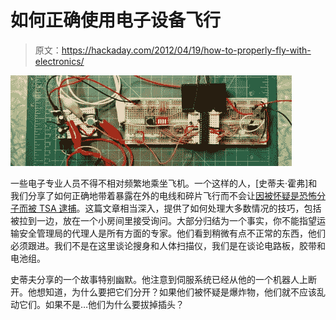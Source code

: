 # 如何正确使用电子设备飞行

> 原文：<https://hackaday.com/2012/04/19/how-to-properly-fly-with-electronics/>

![](img/51110c54ff8ab58f769679d6e99c3a09.png "not_a_bomb_as_far_as_you_know-691x224")

一些电子专业人员不得不相对频繁地乘坐飞机。一个这样的人，[史蒂夫·霍弗]和我们分享了如何正确地带着暴露在外的电线和碎片飞行而不会让[因被怀疑是恐怖分子而被 TSA 逮捕](http://hackaday.com/2008/09/19/boston-led-sweatshirt-arrestee-interviewed/)。这篇文章相当深入，提供了如何处理大多数情况的技巧，包括被拉到一边，放在一个小房间里接受询问。大部分归结为一个事实，你不能指望运输安全管理局的代理人是所有方面的专家。他们看到稍微有点不正常的东西，他们必须跟进。我们不是在这里谈论搜身和人体扫描仪，我们是在谈论电路板，胶带和电池组。

史蒂夫分享的一个故事特别幽默。他注意到伺服系统已经从他的一个机器人上断开。他想知道，为什么要把它们分开？如果他们被怀疑是爆炸物，他们就不应该乱动它们。如果不是…他们为什么要拔掉插头？